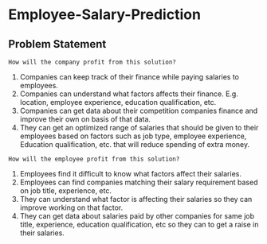 # Employee-Salary-Prediction

## Problem Statement

`How will the company profit from this solution?`
1. Companies can keep track of their finance while paying salaries to employees.
2. Companies can understand what factors affects their finance. E.g. location, employee experience, education qualification, etc.
3. Companies can get data about their competition companies finance and improve their own on basis of that data.
4. They can get an optimized range of salaries that should be given to their employees based on factors such as job type, employee experience, Education qualification, etc. that will reduce spending of extra  money.

`How will the employee profit from this solution?`
1. Employees find it difficult to know what factors affect their salaries.
2. Employees can find companies matching their salary requirement based on job title, experience, etc.
3. They can understand what factor is affecting their salaries so they can improve working on that factor. 
4. They can get data about salaries paid by other companies for same job title, experience, education qualification, etc so they can to get a raise in their salaries.
